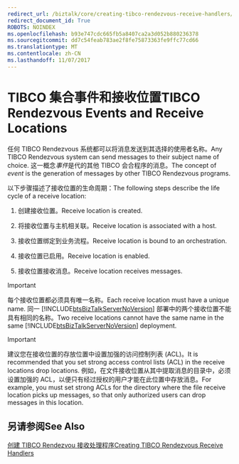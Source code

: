 ```yaml
---
redirect_url: /biztalk/core/creating-tibco-rendezvous-receive-handlers/
redirect_document_id: True
ROBOTS: NOINDEX
ms.openlocfilehash: b93e747cdc665fb5a8407ca2a3d052b880236378
ms.sourcegitcommit: dd7c54feab783ae2f8fe75873363fe9ffc77cd66
ms.translationtype: MT
ms.contentlocale: zh-CN
ms.lasthandoff: 11/07/2017
---
```

# <a name="tibco-rendezvous-events-and-receive-locations"></a><span data-ttu-id="b9843-101">TIBCO 集合事件和接收位置</span><span class="sxs-lookup"><span data-stu-id="b9843-101">TIBCO Rendezvous Events and Receive Locations</span></span>
<span data-ttu-id="b9843-102">任何 TIBCO Rendezvous 系统都可以将消息发送到其选择的使用者名称。</span><span class="sxs-lookup"><span data-stu-id="b9843-102">Any TIBCO Rendezvous system can send messages to their subject name of choice.</span></span> <span data-ttu-id="b9843-103">这一概念*事件*是代的其他 TIBCO 会合程序的消息。</span><span class="sxs-lookup"><span data-stu-id="b9843-103">The concept of *event* is the generation of messages by other TIBCO Rendezvous programs.</span></span>  
  
 <span data-ttu-id="b9843-104">以下步骤描述了接收位置的生命周期：</span><span class="sxs-lookup"><span data-stu-id="b9843-104">The following steps describe the life cycle of a receive location:</span></span>  
  
1.  <span data-ttu-id="b9843-105">创建接收位置。</span><span class="sxs-lookup"><span data-stu-id="b9843-105">Receive location is created.</span></span>  
  
2.  <span data-ttu-id="b9843-106">将接收位置与主机相关联。</span><span class="sxs-lookup"><span data-stu-id="b9843-106">Receive location is associated with a host.</span></span>  
  
3.  <span data-ttu-id="b9843-107">接收位置绑定到业务流程。</span><span class="sxs-lookup"><span data-stu-id="b9843-107">Receive location is bound to an orchestration.</span></span>  
  
4.  <span data-ttu-id="b9843-108">接收位置已启用。</span><span class="sxs-lookup"><span data-stu-id="b9843-108">Receive location is enabled.</span></span>  
  
5.  <span data-ttu-id="b9843-109">接收位置接收消息。</span><span class="sxs-lookup"><span data-stu-id="b9843-109">Receive location receives messages.</span></span>  
  
> [!IMPORTANT]
>  <span data-ttu-id="b9843-110">每个接收位置都必须具有唯一名称。</span><span class="sxs-lookup"><span data-stu-id="b9843-110">Each receive location must have a unique name.</span></span> <span data-ttu-id="b9843-111">同一 [!INCLUDE[btsBizTalkServerNoVersion](../includes/btsbiztalkservernoversion-md.md)] 部署中的两个接收位置不能具有相同的名称。</span><span class="sxs-lookup"><span data-stu-id="b9843-111">Two receive locations cannot have the same name in the same [!INCLUDE[btsBizTalkServerNoVersion](../includes/btsbiztalkservernoversion-md.md)] deployment.</span></span>  
  
> [!IMPORTANT]
>  <span data-ttu-id="b9843-112">建议您在接收位置的存放位置中设置加强的访问控制列表 (ACL)。</span><span class="sxs-lookup"><span data-stu-id="b9843-112">It is recommended that you set strong access control lists (ACL) in the receive locations drop locations.</span></span> <span data-ttu-id="b9843-113">例如，在文件接收位置从其中提取消息的目录中，必须设置加强的 ACL，以便只有经过授权的用户才能在此位置中存放消息。</span><span class="sxs-lookup"><span data-stu-id="b9843-113">For example, you must set strong ACLs for the directory where the file receive location picks up messages, so that only authorized users can drop messages in this location.</span></span>  
  
## <a name="see-also"></a><span data-ttu-id="b9843-114">另请参阅</span><span class="sxs-lookup"><span data-stu-id="b9843-114">See Also</span></span>  
 [<span data-ttu-id="b9843-115">创建 TIBCO Rendezvou 接收处理程序</span><span class="sxs-lookup"><span data-stu-id="b9843-115">Creating TIBCO Rendezvous Receive Handlers</span></span>](../core/creating-tibco-rendezvous-receive-handlers.md)